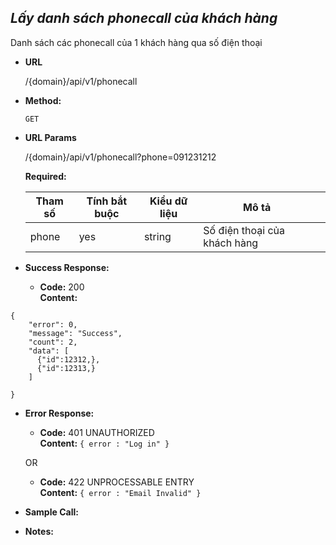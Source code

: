 ***Lấy danh sách phonecall của khách hàng***
----
  Danh sách các phonecall của 1 khách hàng qua số điện thoại

* **URL**

   /{domain}/api/v1/phonecall

* **Method:**
  
  `GET` 
  
*  **URL Params**

   /{domain}/api/v1/phonecall?phone=091231212

   **Required:**
 
    | Tham số  | Tính bắt buộc  | Kiểu dữ liệu  | Mô tả  |   |
    |---|---|---|---|---|
    | phone | yes  | string  | Số điện thoại của khách hàng  |   |


* **Success Response:**
  
  * **Code:** 200 <br />
    **Content:** 
```
{
    "error": 0,
    "message": "Success",
    "count": 2,
    "data": [
      {"id":12312,},
      {"id":12313,}
    ]
    
}

```
 
* **Error Response:**

  * **Code:** 401 UNAUTHORIZED <br />
    **Content:** `{ error : "Log in" }`

  OR

  * **Code:** 422 UNPROCESSABLE ENTRY <br />
    **Content:** `{ error : "Email Invalid" }`

* **Sample Call:**



* **Notes:**




